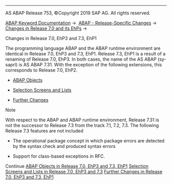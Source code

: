   

* * *

AS ABAP Release 753, ©Copyright 2019 SAP AG. All rights reserved.

[ABAP Keyword Documentation](https://help.sap.com/doc/abapdocu_753_index_htm/7.53/en-US/abenabap.htm) →  [ABAP - Release-Specific Changes](https://help.sap.com/doc/abapdocu_753_index_htm/7.53/en-US/abennews.htm) →  [Changes in Release 7.0 and its EhPs](https://help.sap.com/doc/abapdocu_753_index_htm/7.53/en-US/abennews-70_ehps.htm) → 

Changes in Release 7.0, EhP3 and 7.3, EhP1

The programming language ABAP and the ABAP runtime environment are identical in Release 7.0, EhP3 and 7.3, EhP1. Release 7.3, EhP1 is a result of a renaming of Release 7.0, EhP3. In both cases, the name of the AS ABAP (sy-saprl) is AS ABAP 7.31. With the exception of the following extensions, this corresponds to Release 7.0, EhP2.

-   [ABAP Objects](https://help.sap.com/doc/abapdocu_753_index_htm/7.53/en-US/abennews-703-abap-objects.htm)
    
-   [Selection Screens and Lists](https://help.sap.com/doc/abapdocu_753_index_htm/7.53/en-US/abennews-703-screens.htm)
    
-   [Further Changes](https://help.sap.com/doc/abapdocu_753_index_htm/7.53/en-US/abennews-703-others.htm)
    

Note

With respect to the ABAP and ABAP runtime environment, Release 7.31 is not the successor to Release 7.3 from the track 7.1, 7.2, 7.3. The following Release 7.3 features are not included

-   The operational package concept in which package errors are detected by the syntax check and produced syntax errors
    
-   Support for class-based exceptions in RFC.
    

Continue
[ABAP Objects in Release 7.0, EhP3 and 7.3, EhP1](https://help.sap.com/doc/abapdocu_753_index_htm/7.53/en-US/abennews-703-abap-objects.htm)
[Selection Screens and Lists in Release 7.0, EhP3 and 7.3](https://help.sap.com/doc/abapdocu_753_index_htm/7.53/en-US/abennews-703-screens.htm)
[Further Changes in Release 7.0, EhP3 and 7.3, EhP1](https://help.sap.com/doc/abapdocu_753_index_htm/7.53/en-US/abennews-703-others.htm)